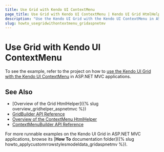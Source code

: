 ```yaml
---
title: Use Grid with Kendo UI ContextMenu
page_title: Use Grid with Kendo UI ContextMenu | Kendo UI Grid HtmlHelper
description: "Use the Kendo UI Grid with the Kendo UI ContextMenu in ASP.NET MVC applications."
slug: howto_usegridwithontextmenu_gridaspnetmv
---
```


# Use Grid with Kendo UI ContextMenu

To see the example, refer to the project on how to [use the Kendo UI Grid with the Kendo UI ContextMenu](https://github.com/telerik/ui-for-aspnet-mvc-examples/tree/master/grid/grid-with-context-menu) in ASP.NET MVC applications.

## See Also

* [Overview of the Grid HtmlHelper]({% slug overview_gridhelper_aspnetmvc %})
* [GridBuilder API Reference](http://docs.telerik.com/kendo-ui/api/Kendo.Mvc.UI.Fluent/GridBuilder)
* [Overview of the ContextMenu HtmlHelper](http://docs.telerik.com/kendo-ui/api/Kendo.Mvc.UI.Fluent/ContextMenuBuilder)
* [ContextMenuBuilder API Reference](http://docs.telerik.com/kendo-ui/aspnet-mvc/api/Kendo.Mvc.UI.Fluent/ContextMenuBuilder)

For more runnable examples on the Kendo UI Grid in ASP.NET MVC applications, browse its [**How To** documentation folder]({% slug howto_applycustomrrowstylesmodeldata_gridaspnetmv %}).
